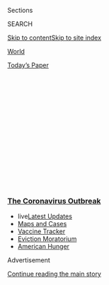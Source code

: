 <div id="app">

<div>

<div>

<div>

<div class="NYTAppHideMasthead css-1q2w90k e1suatyy0">

<div class="section css-ui9rw0 e1suatyy2">

<div class="css-eph4ug er09x8g0">

<div class="css-6n7j50">

</div>

<span class="css-1dv1kvn">Sections</span>

<div class="css-10488qs">

<span class="css-1dv1kvn">SEARCH</span>

</div>

[Skip to content](#site-content)[Skip to site
index](#site-index)

</div>

<div id="masthead-section-label" class="css-1wr3we4 eaxe0e00">

[World](https://www.nytimes3xbfgragh.onion/section/world)

</div>

<div class="css-10698na e1huz5gh0">

</div>

</div>

<div id="masthead-bar-one" class="section hasLinks css-15hmgas e1csuq9d3">

<div class="css-uqyvli e1csuq9d0">

</div>

<div class="css-1uqjmks e1csuq9d1">

</div>

<div class="css-9e9ivx">

[](https://myaccount.nytimes3xbfgragh.onion/auth/login?response_type=cookie&client_id=vi)

</div>

<div class="css-1bvtpon e1csuq9d2">

[Today’s
Paper](https://www.nytimes3xbfgragh.onion/section/todayspaper)

</div>

</div>

</div>

</div>

<div data-aria-hidden="false">

<div id="site-content" data-role="main">

<div>

<div class="css-1aor85t" style="opacity:0.000000001;z-index:-1;visibility:hidden">

<div class="css-1hqnpie">

<div class="css-epjblv">

<span class="css-17xtcya">[World](/section/world)</span><span class="css-x15j1o">|</span><span class="css-fwqvlz">Parties
and Covid-19 Outbreaks Threaten University Reopenings in the
U.S.</span>

</div>

<div class="css-k008qs">

<div class="css-1iwv8en">

<span class="css-18z7m18"></span>

<div>

</div>

</div>

<span class="css-1n6z4y">https://nyti.ms/35et1B9</span>

<div class="css-1705lsu">

<div class="css-4xjgmj">

<div class="css-4skfbu" data-role="toolbar" data-aria-label="Social Media Share buttons, Save button, and Comments Panel with current comment count" data-testid="share-tools">

  - 
  - 
  - 
  - 
    
    <div class="css-6n7j50">
    
    </div>

  - 
  - 

</div>

</div>

</div>

</div>

</div>

</div>

<div class="css-13pd83m">

<div class="css-l9svim">

### [<span class="css-pa1jbp"><span class="css-1rxm0ex">The Coronavirus</span><span class="css-1rxm0ex"> Outbreak</span></span>](https://www.nytimes3xbfgragh.onion/news-event/coronavirus?name=styln-coronavirus-national&region=TOP_BANNER&block=storyline_menu_recirc&action=click&pgtype=Article&impression_id=b3060d60-f1be-11ea-80a4-6f259d33a91b&variant=undefined)

  - <span class="css-ousu42"><span class="css-12clwdu">live</span>[Latest
    Updates](https://www.nytimes3xbfgragh.onion/2020/09/08/world/covid-19-coronavirus.html?name=styln-coronavirus-national&region=TOP_BANNER&block=storyline_menu_recirc&action=click&pgtype=Article&impression_id=b3060d61-f1be-11ea-80a4-6f259d33a91b&variant=undefined)</span>
  - <span class="css-ousu42">[Maps and
    Cases](https://www.nytimes3xbfgragh.onion/interactive/2020/us/coronavirus-us-cases.html?name=styln-coronavirus-national&region=TOP_BANNER&block=storyline_menu_recirc&action=click&pgtype=Article&impression_id=b3060d62-f1be-11ea-80a4-6f259d33a91b&variant=undefined)</span>
  - <span class="css-ousu42">[Vaccine
    Tracker](https://www.nytimes3xbfgragh.onion/interactive/2020/science/coronavirus-vaccine-tracker.html?name=styln-coronavirus-national&region=TOP_BANNER&block=storyline_menu_recirc&action=click&pgtype=Article&impression_id=b3060d63-f1be-11ea-80a4-6f259d33a91b&variant=undefined)</span>
  - <span class="css-ousu42">[Eviction
    Moratorium](https://www.nytimes3xbfgragh.onion/2020/09/02/your-money/eviction-moratorium-covid.html?name=styln-coronavirus-national&region=TOP_BANNER&block=storyline_menu_recirc&action=click&pgtype=Article&impression_id=b3060d64-f1be-11ea-80a4-6f259d33a91b&variant=undefined)</span>
  - <span class="css-ousu42">[American
    Hunger](https://www.nytimes3xbfgragh.onion/interactive/2020/09/02/magazine/food-insecurity-hunger-us.html?name=styln-coronavirus-national&region=TOP_BANNER&block=storyline_menu_recirc&action=click&pgtype=Article&impression_id=b3060d65-f1be-11ea-80a4-6f259d33a91b&variant=undefined)</span>

</div>

</div>

<div id="top-wrapper" class="css-1sy8kpn">

<div id="top-slug" class="css-l9onyx">

Advertisement

</div>

[Continue reading the main
story](#after-top)

<div class="ad top-wrapper" style="text-align:center;height:100%;display:block;min-height:250px">

<div id="top" class="place-ad" data-position="top" data-size-key="top">

</div>

</div>

<div id="after-top">

</div>

</div>

<div>

<div id="sponsor-wrapper" class="css-1hyfx7x">

<div id="sponsor-slug" class="css-19vbshk">

Supported by

</div>

[Continue reading the main
story](#after-sponsor)

<div id="sponsor" class="ad sponsor-wrapper" style="text-align:center;height:100%;display:block">

</div>

<div id="after-sponsor">

</div>

</div>

<div class="css-186x18t">

</div>

<div class="css-1vkm6nb ehdk2mb0">

# Parties and Covid-19 Outbreaks Threaten University Reopenings in the U.S.

</div>

Xi Jinping declared success in suppressing China’s outbreak. South
Korea’s young doctors returned to work after a strike. States and
cities in the U.S. are planning fiscal maneuvers in case Congress can’t
agree on a fiscal relief package.

<div class="css-18e8msd">

<div class="css-vp77d3 epjyd6m0">

<div class="css-1baulvz">

</div>

</div>

  - 
    
    <div class="css-ld3wwf e16638kd2">
    
    Published Sept. 7, 2020Updated Sept. 8, 2020,
    <span class="css-epvm6">5:42 a.m.
    ET</span>
    
    </div>

  - 
    
    <div class="css-4xjgmj">
    
    <div class="css-pvvomx" data-role="toolbar" data-aria-label="Social Media Share buttons, Save button, and Comments Panel with current comment count" data-testid="share-tools">
    
      - 
      - 
      - 
      - 
        
        <div class="css-6n7j50">
        
        </div>
    
      - 
      - 
    
    </div>
    
    </div>

</div>

</div>

<div class="section meteredContent css-1r7ky0e" name="articleBody" itemprop="articleBody">

<div class="css-1fanzo5 StoryBodyCompanionColumn">

<div class="css-53u6y8">

This briefing has ended. Read live coronavirus updates
[here](https://www.nytimes3xbfgragh.onion/2020/09/08/world/covid-19-coronavirus.html).

</div>

</div>

<div class="css-19qgada">

### Here’s what you need to know:

  - [For reopened U.S. universities, parties and pushback are upending
    plans.](#link-71fba04f)
  - [China’s leader declares success in suppressing the country’s
    outbreak.](#link-adc17f7)
  - [On a holiday weekend in the U.S., the virus continues its grinding
    hold on Americans’ lives.](#link-47c32b10)
  - [South Korea’s young doctors return to work after striking during an
    outbreak.](#link-1b6abf8f)
  - [With no federal relief in sight, cities and states in the U.S. are
    enacting major budget cuts.](#link-2448efdc)
  - [As it battles a second wave, Spain reports more than half a million
    cases.](#link-f62aa98)
  - [Looking to buy a used car? So is everyone else.](#link-5d176734)

</div>

<div class="css-79elbk" data-testid="photoviewer-wrapper">

<div class="css-z3e15g" data-testid="photoviewer-wrapper-hidden">

</div>

<div class="css-1a48zt4 ehw59r15" data-testid="photoviewer-children">

![<span class="css-16f3y1r e13ogyst0" data-aria-hidden="true">An empty
Covid-19 testing site next to W.V.U.’s Coliseum in July. The university
said it was moving all undergraduate courses online through Sept. 25
following reports of parties held over the Labor Day
weekend.</span><span class="css-cnj6d5 e1z0qqy90" itemprop="copyrightHolder"><span class="css-1ly73wi e1tej78p0">Credit...</span><span>Kristian
Thacker for The New York
Times</span></span>](https://static01.graylady3jvrrxbe.onion/images/2020/09/07/us/07virus-briefing-education/07virus-briefing-education-articleLarge.jpg?quality=75&auto=webp&disable=upscale)

</div>

</div>

<div class="css-1fanzo5 StoryBodyCompanionColumn">

<div class="css-53u6y8">

## For reopened U.S. universities, parties and pushback are upending plans.

As more U.S. universities and colleges try to reopen with in-person
instruction,
[outbreaks](https://www.nytimes3xbfgragh.onion/2020/09/06/us/colleges-coronavirus-students.html),
student parties and pushback from instructors and students are
threatening their plans.

More than 51,000 cases have been reported at more than 1,000 campuses.
Some students have faced serious consequences for breaking the rules.
Northeastern University in Massachusetts dismissed 11 students last week
for violating safety precautions. New York University, Ohio State,
Purdue and West Virginia University have all suspended students over
violations of rules intended to curb the virus’s spread on campus.

</div>

</div>

<div class="css-1fanzo5 StoryBodyCompanionColumn">

<div class="css-53u6y8">

On Monday, W.V.U. said that it was moving all undergraduate courses
online through Sept. 25 at its Morgantown campus, following reports of
parties held over the Labor Day weekend that surfaced on social media.

Coronavirus testing at the university has found [a growing number of
cases](https://www.wvu.edu/return-to-campus/daily-test-results/morgantown#daily-campus-testing),
including 112 new positive results between Aug. 30 and Sept. 3. Against
that backdrop, the reports of parties prompted officials to take action.
In a statement, the school’s dean of students, Corey Farris, [asked
students who traveled home for the
weekend](https://wvutoday.wvu.edu/stories/2020/09/07/wvu-moves-undergraduate-classes-online-through-sept-25-on-morgantown-campus-reduces-in-person-activities)
to stay there and not return to campus yet.

Two of the parties that raised concern were held Friday and Saturday
nights by the school’s Theta Chi fraternity chapter, in apparent
violation of orders from the university that members living in the
fraternity house isolate or quarantine themselves after one member
tested positive. The university announced on Saturday that 29 members of
the fraternity [had been issued immediate interim
suspensions](https://wvutoday.wvu.edu/stories/2020/09/06/wvu-suspends-29-students-for-covid-19-related-violations-additional-sanctions-pending).

Another Theta Chi chapter, at the University of New Hampshire, was
placed under interim suspension over the weekend after 11 coronavirus
cases were linked to an Aug. 29 party attended by more than 100 people,
according to a [letter from the university’s president, James
Dean](https://www.unh.edu/president/president-dean-condemns-covid-cluster-theta-chi-fraternity),
who called the party “reprehensible.”

At the University of Michigan, a labor union representing
graduate-student instructors and assistants said it would go on strike
Tuesday over virus safety and other concerns.

</div>

</div>

<div class="css-1fanzo5 StoryBodyCompanionColumn">

<div class="css-53u6y8">

The union, GEO, submitted a letter signed by 1,800 people to university
administrators calling for a “safe and just pandemic response for all,”
including the right to work remotely. The letter also demands that the
university sever its ties with the Ann Arbor Police Department and ICE,
arguing that the university’s decision “to expand the policing of our
community in a perverse effort to enforce social distancing” would be
harmful to mental health on campus.

Rick Fitzgerald, the university’s assistant vice president for public
affairs, said that most of the union’s demands were “not appropriate”
now, and that a strike would violate state law as well as the union
contract. The university intended to hold classes in any event, he said.

A student group at the University of Kansas, where there are nearly 500
cases, is planning a “strike” to push the university to move to remote
learning, [The Kansas City Star
reported](https://www.kansascity.com/news/coronavirus/article245534890.html);
this follows a similar “sickout” last week at the University of
Iowa.

## China’s leader declares success in suppressing the country’s outbreak.

</div>

</div>

<div class="css-79elbk" data-testid="photoviewer-wrapper">

<div class="css-z3e15g" data-testid="photoviewer-wrapper-hidden">

</div>

<div class="css-1a48zt4 ehw59r15" data-testid="photoviewer-children">

<div class="css-1xdhyk6 erfvjey0">

<span class="css-1ly73wi e1tej78p0">Image</span>

<div class="css-zjzyr8">

<div data-testid="lazyimage-container" style="height:257.77777777777777px">

</div>

</div>

</div>

<span class="css-16f3y1r e13ogyst0" data-aria-hidden="true">President Xi
Jinping of China delivers a speech about the coronavirus at Beijing’s
Great Hall of the People on
Tuesday.</span><span class="css-cnj6d5 e1z0qqy90" itemprop="copyrightHolder"><span class="css-1ly73wi e1tej78p0">Credit...</span><span>Wu
Hong/EPA, via Shutterstock</span></span>

</div>

</div>

<div class="css-1fanzo5 StoryBodyCompanionColumn">

<div class="css-53u6y8">

China’s top leader, Xi Jinping, declared on Tuesday that the country’s
success in suppressing its coronavirus outbreak was a vindication of
Communist Party rule.

Mr. Xi spoke during a televised ceremony to honor doctors, nurses, local
officials and others who party officials said had made an outstanding
contribution in fighting the virus, which first spread in central China
late last year. He said that the crisis had ignited a patriotic surge
that bolstered the party.

“The great strategic outcomes achieved in the struggle against the new
coronavirus have fully demonstrated the clear superiority of Communist
Party leadership and our socialist system,” Mr. Xi said, addressing rows
of award recipients in the Great Hall of the People in Beijing.

</div>

</div>

<div class="css-1fanzo5 StoryBodyCompanionColumn">

<div class="css-53u6y8">

Mr. Xi’s triumphant account would probably have drawn much wider
skepticism in China earlier this year, when many people were angered by
officials who understated the spread of infections in Wuhan, where the
epidemic took off. But the public mood shifted as China emerged from the
crisis far more smoothly than the United States and other advanced
economies did.

Near the start of Tuesday’s meeting, the thousands in the hall observed
a minute or so of silence to mourn the thousands who died in China from
the virus, including many medical workers. But online, Chinese people
lamented the lack of mention of [Li
Wenliang](https://www.nytimes3xbfgragh.onion/2020/02/07/world/asia/Li-Wenliang-china-coronavirus.html),
the Wuhan doctor who was chastised by the police for alerting his
colleagues to the then little-understood virus, and [later died from
Covid-19](https://www.nytimes3xbfgragh.onion/2020/02/06/world/asia/chinese-doctor-Li-Wenliang-coronavirus.html).

“Dr. Li, I thought your name should have been at the award day
ceremony,” said one of many similar comments on Dr. Li’s page on Sina
Weibo, a popular Chinese social media service.

Now China is trying to [turn attention to economic
recovery](https://www.nytimes3xbfgragh.onion/2020/09/07/business/china-xi-economy.html),
and the government has chosen an unusual set of volunteers to test a
coronavirus vaccine: its trade negotiators, who are more likely than
most Chinese to interact with potentially infected foreigners.

Chen Deming, a former commerce minister who is still active on trade
issues, was maskless when he took the podium at an economic policy
conference on Tuesday morning in Beijing. He drew laughter and applause
when he began by saying, “The host doesn’t have to wear a mask because
I’ve already had the Phase 3 trial vaccine shot.”

Mr. Chen, a Communist Party elder statesman who turns 71 this year,
added that he had developed antibodies to protect against the
coronavirus.

In a short interview after his speech, Mr. Chen said that he had
received the Sinopharm vaccine, one of several now in Phase 3 trials in
China. A third of the Commerce Ministry’s staff has joined him in
applying for the trial and receiving the vaccine, he added.

</div>

</div>

<div class="css-1fanzo5 StoryBodyCompanionColumn">

<div class="css-53u6y8">

China’s vaccine makers have been turning to Chinese citizens who travel
overseas, and to countries such as Brazil and Indonesia, in their search
for people with whom to test whether their products work.

“For those people who have a high overseas or travel exposure, they have
a high priority to receive the vaccine,” said Wang Huiyao, the president
of the Center for China and Globalization, an influential Beijing
research group that organized the conference at which Mr. Chen
spoke.

</div>

</div>

<div>

</div>

<div class="css-1fanzo5 StoryBodyCompanionColumn">

<div class="css-53u6y8">

## On a holiday weekend in the U.S., the virus continues its grinding hold on Americans’ lives.

</div>

</div>

<div class="css-79elbk" data-testid="photoviewer-wrapper">

<div class="css-z3e15g" data-testid="photoviewer-wrapper-hidden">

</div>

<div class="css-1a48zt4 ehw59r15" data-testid="photoviewer-children">

<div class="css-1xdhyk6 erfvjey0">

<span class="css-1ly73wi e1tej78p0">Image</span>

<div class="css-zjzyr8">

<div data-testid="lazyimage-container" style="height:257.77777777777777px">

</div>

</div>

</div>

<span class="css-16f3y1r e13ogyst0" data-aria-hidden="true">The Crown
Heights neighborhood in Brooklyn on Monday. At the beginning of Labor
Day weekend on Friday, the seven-day average number of new cases was
41,233, and the average number of new deaths reported was
851.</span><span class="css-cnj6d5 e1z0qqy90" itemprop="copyrightHolder"><span class="css-1ly73wi e1tej78p0">Credit...</span><span>Laylah
Amatullah Barrayn for The New York Times</span></span>

</div>

</div>

<div class="css-1fanzo5 StoryBodyCompanionColumn">

<div class="css-53u6y8">

Before Memorial Day weekend in May, the United States recorded a
seven-day average number of new cases of 22,580, [according to a New
York Times
database](https://www.nytimes3xbfgragh.onion/interactive/2020/us/coronavirus-us-cases.html),
and the average for new deaths announced was 1,216.

At the beginning of Labor Day weekend on Friday, the seven-day average
number of new cases was 41,233, and the average number of new deaths
reported was
851.

<div id="NYT_MAIN_CONTENT_1_REGION" class="css-9tf9ac">

<div>

<div id="styln-covid-updates-world" class="section interactive-content interactive-size-medium css-1ftcdic">

<div class="css-17ih8de interactive-body">

<div id="styln-briefing-block" data-asset-id="QXJ0aWNsZTpueXQ6Ly9hcnRpY2xlLzczNDIwODc0LTQ1NGYtNTQ4Ny1hYzExLTM0Mzg2ODUxZDI3ZA==">

<div class="briefing-block-header-section">

# [Latest Updates: The Coronavirus Outbreak](https://www.nytimes3xbfgragh.onion/2020/09/08/world/covid-19-coronavirus.html?action=click&pgtype=Article&state=default&region=MAIN_CONTENT_1&context=storylines_live_updates)

<div class="briefing-block-ts">

Updated 2020-09-08T10:06:50.372Z

</div>

</div>

  - [As senators return to Washington, an impasse over a virus relief
    package
    looms.](https://www.nytimes3xbfgragh.onion/2020/09/08/world/covid-19-coronavirus.html?action=click&pgtype=Article&state=default&region=MAIN_CONTENT_1&context=storylines_live_updates#link-4a77847f)
  - [‘The lockdown killed my father’: Farmer suicides add to India’s
    virus
    misery.](https://www.nytimes3xbfgragh.onion/2020/09/08/world/covid-19-coronavirus.html?action=click&pgtype=Article&state=default&region=MAIN_CONTENT_1&context=storylines_live_updates#link-1c973131)
  - [China’s leader declares success in suppressing the country’s
    outbreak.](https://www.nytimes3xbfgragh.onion/2020/09/08/world/covid-19-coronavirus.html?action=click&pgtype=Article&state=default&region=MAIN_CONTENT_1&context=storylines_live_updates#link-adc17f7)

<div class="briefing-block-footer">

<div class="briefing-block-footer-meta">

[See more
updates](https://www.nytimes3xbfgragh.onion/2020/09/08/world/covid-19-coronavirus.html?action=click&pgtype=Article&state=default&region=MAIN_CONTENT_1&context=storylines_live_updates)

</div>

<div class="briefing-block-briefinglinks">

<span>More live coverage:</span>

</div>

</div>

</div>

</div>

</div>

</div>

</div>

Within those numbers are more complicated stories:

In May, the country was beginning to emerge from lockdown. The number of
overall deaths in the U.S. [was
nearing 100,000](https://www.nytimes3xbfgragh.onion/interactive/2020/05/24/us/us-coronavirus-deaths-100000.html).
And doctors were trying to find answers to a mysterious virus-related
ailment affecting children. The death toll in New York, once the center
of the virus outbreak, had dropped below 100 for the first time since
March.

</div>

</div>

<div class="css-1fanzo5 StoryBodyCompanionColumn">

<div class="css-53u6y8">

Renu Kuinkel, 32, of Queens, said she and her husband tested positive in
the spring and have been largely staying home ever since. “It’s been
really bad,” she said.

This weekend, though, they [took a road
trip](https://www.nytimes3xbfgragh.onion/2020/09/07/us/virus-laborday-travel-reststop-newjersey.html)
to Maryland. “Now we are feeling fine with the kids,” Ms. Kuinkel said.
“It’s been hard, but a little bit fun, too.”

Most parents and children are now in the early stages of another round
of online learning. Many colleges and universities have welcomed
students back. The country is mostly open. And New York, once the
hottest of hot spots, announced that the positivity rate for the state
had remained under 1 percent for the past month.

Still, cases are rising in the Midwest and the western New York state
region. A big [school district outside
Buffalo](https://cms5.revize.com/revize/williamsvilleschools/Departments/Communications/2020-2021/SGM%20Letters/9-4-20%20Update%20to%20Families%20Delayed%20Reopening.pdf?fbclid=IwAR3IZDGyUkVTOELjggj2i-yP4pCEE4DtuDoKYBZ_yF36cdVzLkshIOnUpYY),
Williamsville, announced a delay for the start of online-only
instruction for students in grades 5-12 after higher than expected
demand, while nearly 100 staff members took a leave of absence and more
than 100 resigned. On Monday, the [school board
voted](https://www.wivb.com/news/top-stories/williamsville-places-superintendent-on-administrative-leave/)
to place the superintendent on administrative leave.

Dr. Scott Gottlieb, the former commissioner of the Food and Drug
Administration, said on Sunday that exhaustion with social distancing
and other measures meant to slow the spread of the pandemic is a
potentially serious problem as the seasons change.

“In the wintertime, you see respiratory pathogens spread more
aggressively, in part because people are indoors more,” he
[added](https://www.cbsnews.com/news/transcript-scott-gottlieb-discusses-coronavirus-on-face-the-nation-september-6-2020/)
in an appearance on “Face the Nation” on CBS. “They’re in congregate
settings where respiratory pathogens can spread more efficiently.”

</div>

</div>

<div class="css-1fanzo5 StoryBodyCompanionColumn">

<div class="css-53u6y8">

More than 260 deaths and at least 25,160 new cases were reported across
the United States on Monday. But because of the Labor Day holiday, some
states and counties did not report
data.

</div>

</div>

<div>

</div>

<div class="css-1fanzo5 StoryBodyCompanionColumn">

<div class="css-53u6y8">

## South Korea’s young doctors return to work after striking during an outbreak.

</div>

</div>

<div class="css-79elbk" data-testid="photoviewer-wrapper">

<div class="css-z3e15g" data-testid="photoviewer-wrapper-hidden">

</div>

<div class="css-1a48zt4 ehw59r15" data-testid="photoviewer-children">

<div class="css-1xdhyk6 erfvjey0">

<span class="css-1ly73wi e1tej78p0">Image</span>

<div class="css-zjzyr8">

<div data-testid="lazyimage-container" style="height:257.77777777777777px">

</div>

</div>

</div>

<span class="css-16f3y1r e13ogyst0" data-aria-hidden="true">A member of
the Korean Intern and Resident Association strikes at Gwanghwamun Square
in Seoul last
month.</span><span class="css-cnj6d5 e1z0qqy90" itemprop="copyrightHolder"><span class="css-1ly73wi e1tej78p0">Credit...</span><span>Yonhap/EPA,
via Shutterstock</span></span>

</div>

</div>

<div class="css-1fanzo5 StoryBodyCompanionColumn">

<div class="css-53u6y8">

Thousands of trainee doctors in South Korea returned to work on Tuesday,
ending a two-and-a-half-week strike that had complicated efforts to
battle the coronavirus at a critical point in the outbreak.

Intern and resident doctors went on strike on Aug. 21 to protest the
government’s medical reform program, which included plans to increase
the number of medical school students and open public medical schools.
The walkout caused delays ​at major hospitals — where nurses, intern and
resident doctors form the backbone of emergency rooms and intensive care
units​ — even as the government [battled a second wave of
infections](https://www.nytimes3xbfgragh.onion/2020/08/20/world/asia/coronavirus-south-korea-church-sarang-jeil.html).

The government wants to increase the number of doctors to better handle
emergencies, including Covid-19, and to provide greater medical access
in rural areas. But young doctors said the country already had enough
physicians and that the proposed reforms would result in more doctors in
big cities like Seoul, where many of them specialize in popular and
lucrative specialties like plastic surgery, dermatology and dentistry.

The Korea Medical Association, a lobby for doctors, reached a deal last
Friday to end the strike after the government agreed to shelve its
reform programs and review them from scratch after the pandemic ends.
But the young doctors stayed on strike for a few more days, saying they
had not been consulted.

They returned to work on Tuesday, but many medical students are still
refusing to take final licensing exams​ scheduled for this week,​
​demanding a firmer commitment from the government not to push its
reform program.

</div>

</div>

<div class="css-1fanzo5 StoryBodyCompanionColumn">

<div class="css-53u6y8">

South Korea’s second wave has been linked to churches and a large
antigovernment protest in the capital, Seoul, last month. The daily
number of new cases in the country, which was below 100 for months, has
soared to three-digit spikes​ per day since mid August. The government
reported 136 new cases​ on
Tuesday.

</div>

</div>

<div>

</div>

<div class="css-1fanzo5 StoryBodyCompanionColumn">

<div class="css-53u6y8">

## With no federal relief in sight, cities and states in the U.S. are enacting major budget cuts.

</div>

</div>

<div class="css-79elbk" data-testid="photoviewer-wrapper">

<div class="css-z3e15g" data-testid="photoviewer-wrapper-hidden">

</div>

<div class="css-1a48zt4 ehw59r15" data-testid="photoviewer-children">

<div class="css-1xdhyk6 erfvjey0">

<span class="css-1ly73wi e1tej78p0">Image</span>

<div class="css-zjzyr8">

<div data-testid="lazyimage-container" style="height:257.77777777777777px">

</div>

</div>

</div>

<span class="css-16f3y1r e13ogyst0" data-aria-hidden="true">New York
City gutted a nascent composting program that could have kept tons of
food waste out of
landfills.</span><span class="css-cnj6d5 e1z0qqy90" itemprop="copyrightHolder"><span class="css-1ly73wi e1tej78p0">Credit...</span><span>Christopher
Lee for The New York Times</span></span>

</div>

</div>

<div class="css-1fanzo5 StoryBodyCompanionColumn">

<div class="css-53u6y8">

Alaska chopped resources for public broadcasting. [New York
City](https://www1.nyc.gov/assets/dsny/site/services/food-scraps-and-yard-waste-page/overview-residents-organics)
gutted a nascent [composting
program](https://www1.nyc.gov/assets/dsny/site/services/food-scraps-and-yard-waste-page/overview-residents-organics)
that could have kept tons of food waste out of landfills. New Jersey
postponed property-tax relief payments.

Prisoners in
[Florida](https://www.tampabay.com/news/health/2020/07/02/desantis-cuts-money-for-prison-updates-hepatitis-c-treatment/)
will continue to swelter in their cells, because plans to air-condition
its prisons are on hold. Many states have already cut planned raises for
teachers.

And that’s just the start.

Across the United States, states and cities have made an [array of
fiscal
maneuvers](https://www.nytimes3xbfgragh.onion/2020/05/14/business/virus-state-budgets.html)
to stay solvent and are planning more in case Congress can’t agree on a
fiscal relief package after the August recess.

<div id="NYT_MAIN_CONTENT_2_REGION" class="css-9tf9ac">

<div>

</div>

</div>

House Democrats included nearly $1 billion in state and local aid in the
[relief
bill](https://www.congress.gov/116/bills/hr6800/BILLS-116hr6800ih.pdf)
they passed in May, but the Senate majority leader, Mitch McConnell of
Kentucky, has said he doesn’t want to hand out a “blank check” to pay
for what he considers fiscal mismanagement, including the enormous
public-pension obligations some states have accrued. There has been
little movement in that stalemate lately.

</div>

</div>

<div class="css-1fanzo5 StoryBodyCompanionColumn">

<div class="css-53u6y8">

Economists warn that further state spending reductions could prolong the
downturn by shaking the confidence of residents, whose day-to-day lives
depend heavily on state and local services like education, public
safety, health care and unemployment insurance.

“People look to government as their backstop when things are completely
falling apart,” said Mark Zandi, chief economist at Moody’s Analytics.
“If they feel like there’s no support there, they lose faith and they
run for the bunker and pull back on everything.”

State officials say they have little choice but to keep cutting if more
aid doesn’t arrive.

Gov. Andrew M. Cuomo has warned that without further relief New York
will cut $8.2 billion in grants to local governments, a blow he said had
“no precedent in modern times.” The cuts would hit “nearly every
activity funded by state government,” including special education,
pediatric health care, substance abuse programs, property-tax relief and
mass transit, he said.

The state faces a $14.5 billion budget gap this fiscal year, according
to budget officials. As an alternative to more cuts, [progressive
Democrats have proposed taxing the
rich](https://www.nytimes3xbfgragh.onion/2020/09/07/nyregion/wealth-tax-budget-billionaires.html).

Mr. Cuomo, however, says the potential benefit of new revenue from doing
so would be far outstripped by the negative impact on the state’s
highest earners, who already shoulder the bulk of the state’s taxes.

“I don’t care what you increase taxes to, you couldn’t make up that
deficit,” Mr. Cuomo said last week upon releasing a letter asking
congressional leaders for a whopping $59 billion to cover two years of
projected state deficits and more.

</div>

</div>

<div>

</div>

<div class="css-1fanzo5 StoryBodyCompanionColumn">

<div class="css-53u6y8">

global
roundup

## As it battles a second wave, Spain reports more than half a million cases.

</div>

</div>

<div class="css-79elbk" data-testid="photoviewer-wrapper">

<div class="css-z3e15g" data-testid="photoviewer-wrapper-hidden">

</div>

<div class="css-1a48zt4 ehw59r15" data-testid="photoviewer-children">

<div class="css-1xdhyk6 erfvjey0">

<span class="css-1ly73wi e1tej78p0">Image</span>

<div class="css-zjzyr8">

<div data-testid="lazyimage-container" style="height:255.84444444444446px">

</div>

</div>

</div>

<span class="css-16f3y1r e13ogyst0" data-aria-hidden="true">A patient
who spent 55 days in intensive care is moved by medical staff to a
regular room in Barcelona on
Monday.</span><span class="css-cnj6d5 e1z0qqy90" itemprop="copyrightHolder"><span class="css-1ly73wi e1tej78p0">Credit...</span><span>Emilio
Morenatti/Associated Press</span></span>

</div>

</div>

<div class="css-1fanzo5 StoryBodyCompanionColumn">

<div class="css-53u6y8">

Spain surpassed more than 525,000 total cases on Monday, according to a
[New York Times
database](https://www.nytimes3xbfgragh.onion/interactive/2020/world/europe/spain-coronavirus-cases.html),
making it the only country in western Europe to exceed the half-million
mark.

The country is experiencing [a second wave of
cases](https://www.nytimes3xbfgragh.onion/2020/08/31/world/europe/coronavirus-covid-spain-second-wave.html)
after a relative lull during the summer, and the virus is spreading much
faster there than anywhere else on the continent.

Spain was already [one of the hardest-hit countries in
Europe](https://www.nytimes3xbfgragh.onion/2020/04/07/world/europe/spain-coronavirus.html).
But after one of the world’s most stringent lockdowns, which checked the
virus’s spread, the country enjoyed one of the most rapid reopenings.

The return of nightlife and group activities — which came far faster
than for most of its European neighbors — has contributed to the
epidemic’s resurgence in Spain. Government officials have announced that
schools will reopen this month, with masks obligatory for students 6 and
older.

Many doctors and politicians are not as terrified by Spain’s second wave
as they were by its first. The mortality rate is roughly half of what it
was at the height of its crisis — falling to 6.6 percent from the 12
percent peak in May — and the median age of people who tested positive
has dropped to around 37 from 60.

Still, experts fear that the growing number of cases could signal a new
surge across the continent.

In other developments around the world:

  - **Japan** on Tuesday approved a plan to spend more than $6 billion
    from its emergency budget reserves on coronavirus vaccines. The
    chief cabinet secretary, Yoshihide Suga, [told
    reporters](http://www.kantei.go.jp/jp/tyoukanpress/202009/8_a.html)
    that AstraZeneca had agreed to supply 120 million doses starting
    from early 2021, and that Pfizer would supply 120 million doses by
    the end of June. Mr. Suga said the government was also negotiating
    with Moderna for more than 40 million additional doses.

  - **Hong Kong** will expand the size of legal public gatherings to
    four from two on Friday, as the Chinese territory loosens
    restrictions that it imposed this summer to fight a third wave of
    infections. More sports and entertainment venues will also be
    allowed to reopen.

  - **Denmark** announced on Monday that the limit on the size of public
    gatherings would be lowered from 100 to 50 in Copenhagen and other
    cities in response to a rise in cases. The measures were announced
    by the country’s health minister and will be implemented on Sept. 9
    for 17 municipalities, including Odense, Denmark’s third largest
    city. In addition to the new limits on the size of assemblies, bars
    and restaurants will have to close by midnight, Magnus Heunicke, the
    minister of health and elderly affairs, said during a news
    conference.

</div>

</div>

<div>

</div>

<div class="css-1fanzo5 StoryBodyCompanionColumn">

<div class="css-53u6y8">

## Looking to buy a used car? So is everyone else.

</div>

</div>

<div class="css-79elbk" data-testid="photoviewer-wrapper">

<div class="css-z3e15g" data-testid="photoviewer-wrapper-hidden">

</div>

<div class="css-1a48zt4 ehw59r15" data-testid="photoviewer-children">

<div class="css-1xdhyk6 erfvjey0">

<span class="css-1ly73wi e1tej78p0">Image</span>

<div class="css-zjzyr8">

<div data-testid="lazyimage-container" style="height:257.77777777777777px">

</div>

</div>

</div>

<span class="css-16f3y1r e13ogyst0" data-aria-hidden="true">The demand
for used cars could remain brisk if the pandemic worsens in the fall and
the economy weakens further, even if the supply of new cars
improves.</span><span class="css-cnj6d5 e1z0qqy90" itemprop="copyrightHolder"><span class="css-1ly73wi e1tej78p0">Credit...</span><span>David
Degner for The New York Times</span></span>

</div>

</div>

<div class="css-1fanzo5 StoryBodyCompanionColumn">

<div class="css-53u6y8">

Used cars are usually overlooked in the fanfare accorded to
[cutting-edge electric
cars](https://www.nytimes3xbfgragh.onion/2020/07/22/business/tesla-electric-car-audi-polestar.html)
and [gussied-up pickup
trucks](https://www.nytimes3xbfgragh.onion/2018/02/15/automobiles/wheels/luxury-trucks-suv.html).
Now they are suddenly [the industry’s hottest
commodity](https://www.nytimes3xbfgragh.onion/2020/09/07/business/used-cars-pandemic.html).

Consumers are snapping up used vehicles as second or third cars so they
can [avoid trains,
buses](https://www.nytimes3xbfgragh.onion/2020/07/19/us/coronavirus-public-transit.html)
or Ubers during the coronavirus pandemic. Others are buying used rather
than new to save money in an uncertain economy, not knowing when they or
their spouse might lose a job. Demand for older cars has also been fed
by a roughly two-month [halt in production of new
cars](https://www.nytimes3xbfgragh.onion/2020/03/18/business/economy/gm-ford-fiatchrysler-factories-virus.html)
this spring.

Across the United States, the prices of used cars have shot up. The
increase defies the conventional wisdom that cars are depreciating
assets that lose a big chunk of their value the moment they leave the
dealership. In July alone, the average value of used cars jumped more
than 16 percent, according to Edmunds.com.

In June, the most recent month for which data is available, franchised
car dealers sold 1.2 million used cars and trucks, according to Edmunds,
up 22 percent from a year earlier. It was the highest monthly total
since at least 2007.

The boom has turned the business of selling cars upside down. Because
used cars don’t come from factories in Detroit, dealers are having to
work as hard to buy cars as they typically do to sell them, they say,
including running ads and cold calling people to ask if they would be
interested in selling their old car. That’s how strong demand for used
cars has become in the pandemic.

“Used cars are supposed to depreciate, but I’d look up the book value of
a car on the lot and see it was higher than at the beginning of the
month,” said Adam Silverleib, president of Silko Honda in Raynham, Mass.
“I’ve never seen that before.”

</div>

</div>

<div class="css-1fanzo5 StoryBodyCompanionColumn">

<div class="css-53u6y8">

Mr. Silverleib recently sold a 2017 Honda Pilot with 22,000 miles to
Suzanne Cray and her husband. The family had gotten by with just one
car. But Ms. Cray, a nurse who works at Tufts Medical Center in Boston,
said the family had decided it needed another to ensure that no one had
to [ride with
Uber](https://www.nytimes3xbfgragh.onion/2020/05/07/technology/the-results-are-in-for-the-sharing-economy-they-are-ugly.html)
or on public transportation.

The boom is of a piece with other unexpected trends in a recession that
has left millions of people unemployed and has devastated airlines,
restaurants, hotels and small businesses. Despite that pain, the
pandemic has been a boon to old standbys of the economy, like [canned
and processed
foods](https://www.nytimes3xbfgragh.onion/2020/04/07/business/coronavirus-processed-foods.html)
and [suburban home
sales](https://www.nytimes3xbfgragh.onion/2020/08/30/nyregion/nyc-suburbs-housing-demand.html),
that had fallen out of favor in recent years.

The growing desire to own a car has caught many people by surprise and
unnerved others who are worried about what it might say about the future
of cities and transportation. Mayor Bill de Blasio, who gets around in
an S.U.V., recently implored New Yorkers, many of whom don’t own
vehicles, not to buy a car, saying they [represent “the
past.”](https://www.nytimes3xbfgragh.onion/2020/08/12/style/car-buying-new-york-coronavirus.html)

</div>

</div>

<div>

</div>

<div id="virus-dashboard-promo-article" class="section interactive-content interactive-size-scoop css-174j8de" data-id="100000007209771">

<div class="css-17ih8de interactive-body" data-sourceid="100000007209771">

<div id="g-2020-03-16-coronavirus-maps-embed" class="g-story g-freebird g-max-limit" data-prd-dropzone-below-masthead="100000006938224" data-preview-slug="2020-03-16-coronavirus-maps">

<div class="g-asset g-svelte g-article-embed-dashboard" style="max-width: 1200px">

<div class="g-svelte" data-component="1">

<div class="dashboard svelte-17aypi2">

## [Tracking the Coronavirus ›](https://www.nytimes3xbfgragh.onion/interactive/2020/us/coronavirus-us-cases.html)

<div class="grid svelte-17aypi2">

<div class="section svelte-17aypi2">

[](https://www.nytimes3xbfgragh.onion/interactive/2020/us/coronavirus-us-cases.html)

<table>
<colgroup>
<col style="width: 25%" />
<col style="width: 25%" />
<col style="width: 25%" />
<col style="width: 25%" />
</colgroup>
<thead>
<tr class="header">
<th><strong>United States ›</strong></th>
<th>On Sept. 7</th>
<th>14-day<br />
change</th>
<th>Trend</th>
</tr>
</thead>
<tbody>
<tr class="odd">
<td>New cases</td>
<td>25,167</td>
<td>-9%</td>
<td><div class="chart-container svelte-wmja0t" style="color: #cc0000">

</div></td>
</tr>
<tr class="even">
<td>New deaths</td>
<td>261</td>
<td>-17%</td>
<td><div class="chart-container svelte-wmja0t" style="color: #333">

</div></td>
</tr>
</tbody>
</table>

</div>

<div class="section charts-wrapper svelte-17aypi2">

<div class="rising">

### Where cases are **highest** per capita

<div class="state-grid svelte-1k2jhqw">

[](https://www.nytimes3xbfgragh.onion/interactive/2020/us/north-dakota-coronavirus-cases.html)

<div class="chart-container svelte-1k2jhqw">

</div>

N.D.
[](https://www.nytimes3xbfgragh.onion/interactive/2020/us/south-dakota-coronavirus-cases.html)

<div class="chart-container svelte-1k2jhqw">

</div>

S.D.
[](https://www.nytimes3xbfgragh.onion/interactive/2020/us/iowa-coronavirus-cases.html)

<div class="chart-container svelte-1k2jhqw">

</div>

Iowa
[](https://www.nytimes3xbfgragh.onion/interactive/2020/us/missouri-coronavirus-cases.html)

<div class="chart-container svelte-1k2jhqw">

</div>

Mo.
[](https://www.nytimes3xbfgragh.onion/interactive/2020/us/tennessee-coronavirus-cases.html)

<div class="chart-container svelte-1k2jhqw">

</div>

Tenn.
[](https://www.nytimes3xbfgragh.onion/interactive/2020/us/arkansas-coronavirus-cases.html)

<div class="chart-container svelte-1k2jhqw">

</div>

Ark.
[](https://www.nytimes3xbfgragh.onion/interactive/2020/us/alabama-coronavirus-cases.html)

<div class="chart-container svelte-1k2jhqw">

</div>

Ala.
[](https://www.nytimes3xbfgragh.onion/interactive/2020/us/mississippi-coronavirus-cases.html)

<div class="chart-container svelte-1k2jhqw">

</div>

Miss.
[](https://www.nytimes3xbfgragh.onion/interactive/2020/us/oklahoma-coronavirus-cases.html)

<div class="chart-container svelte-1k2jhqw">

</div>

Okla.
[](https://www.nytimes3xbfgragh.onion/interactive/2020/us/kansas-coronavirus-cases.html)

<div class="chart-container svelte-1k2jhqw">

</div>

Kan.
[](https://www.nytimes3xbfgragh.onion/interactive/2020/us/south-carolina-coronavirus-cases.html)

<div class="chart-container svelte-1k2jhqw">

</div>

S.C.
[](https://www.nytimes3xbfgragh.onion/interactive/2020/us/kentucky-coronavirus-cases.html)

<div class="chart-container svelte-1k2jhqw">

</div>

Ky.

</div>

</div>

</div>

<div class="section svelte-17aypi2">

<div class="maps svelte-2bdny">

[](https://www.nytimes3xbfgragh.onion/interactive/2020/us/coronavirus-us-cases.html)

### U.S. hot spots ›

![US coronavirus
cases](https://static01.graylady3jvrrxbe.onion/newsgraphics/2020/03/16/coronavirus-maps/012fd8151365199db9276a22f739d169a5957323/images/orphan_usa-threeByTwoSmallAt2X.png)
[](https://www.nytimes3xbfgragh.onion/interactive/2020/world/coronavirus-maps.html)

### Worldwide ›

![Worldwide coronavirus
cases](https://static01.graylady3jvrrxbe.onion/newsgraphics/2020/03/16/coronavirus-maps/012fd8151365199db9276a22f739d169a5957323/images/orphan_world-threeByTwoSmallAt2X.png)

</div>

</div>

</div>

</div>

</div>

</div>

</div>

</div>

</div>

<div class="css-1fanzo5 StoryBodyCompanionColumn">

<div class="css-53u6y8">

## Long-haul patients are facing struggles with their mental health.

</div>

</div>

<div class="css-79elbk" data-testid="photoviewer-wrapper">

<div class="css-z3e15g" data-testid="photoviewer-wrapper-hidden">

</div>

<div class="css-1a48zt4 ehw59r15" data-testid="photoviewer-children">

<div class="css-1xdhyk6 erfvjey0">

<span class="css-1ly73wi e1tej78p0">Image</span>

<div class="css-zjzyr8">

<div data-testid="lazyimage-container" style="height:257.77777777777777px">

</div>

</div>

</div>

<span class="css-16f3y1r e13ogyst0" data-aria-hidden="true">Angela
Aston, a nurse practitioner in San Marcos, Texas, was sick for months
with Covid-19. Her colleagues gradually came to not believe her:
“‘You’re fine,’ they would say, and I would have to tell them,
‘No, I can’t
breathe.’”</span><span class="css-cnj6d5 e1z0qqy90" itemprop="copyrightHolder"><span class="css-1ly73wi e1tej78p0">Credit...</span><span>Sergio
Flores for The New York Times</span></span>

</div>

</div>

<div class="css-1fanzo5 StoryBodyCompanionColumn">

<div class="css-53u6y8">

Early on in the pandemic, a pervasive myth among patients and some
health authorities was the idea that Covid-19 was a short-term illness.
Only fairly recently has more attention been given to Covid-19
“long-haulers,” whose sicknesses have persisted for months.

</div>

</div>

<div class="css-1fanzo5 StoryBodyCompanionColumn">

<div class="css-53u6y8">

In online support groups like [Body
Politic](https://www.wearebodypolitic.com/covid19) and [Survivor
Corps](https://www.facebookcorewwwi.onion/groups/COVID19survivorcorps/?multi_permalinks=786479422100919&notif_id=1598482547497795&notif_t=group_highlights&ref=notif),
long-haulers have produced [informal
surveys](https://patientresearchcovid19.com/) and
[reports](https://docs.google.com/document/d/1KmLkOArlJem-PArnBMbSp-S_E3OozD47UzvRG4qM5Yk/edit)
to study their course of illness, and many have opened up about how
their mental health has suffered because of the disease. Dozens wrote
that their months of illness have contributed to anxiety and depression,
exacerbated by the difficulties of getting access to medical services
and experiencing disruptions to their work, social and exercise
routines.

“I felt this stigma like, ‘I’ve got this thing nobody wants to be
around,’” said Angela Aston, 50, a nurse practitioner who was sick for
weeks. “It makes you depressed, anxious that it’s never going to go
away. People would say to my husband, ‘She’s not better yet?’ They start
to think you’re making it
up.”

<div id="NYT_MAIN_CONTENT_3_REGION" class="css-9tf9ac">

<div>

<div id="styln-prism-freeform-1594220623585" class="section interactive-content interactive-size-medium css-1ftcdic">

<div class="css-17ih8de interactive-body">

<div id="prism-freeform-block-62914" class="css-19mumt8" data-role="complementary" data-storyline="The Coronavirus Outbreak" data-truncated="true" tabindex="0">

<div class="css-a8d9oz">

<div class="css-eb027h">

[](https://www.nytimes3xbfgragh.onion/news-event/coronavirus?action=click&pgtype=Article&state=default&region=MAIN_CONTENT_3&context=storylines_faq)

### The Coronavirus Outbreak ›

#### Frequently Asked Questions

Updated September 4, 2020

  - #### What are the symptoms of coronavirus?
    
      - In the beginning, the coronavirus [seemed like it was primarily
        a respiratory
        illness](https://www.nytimes3xbfgragh.onion/article/coronavirus-facts-history.html?action=click&pgtype=Article&state=default&region=MAIN_CONTENT_3&context=storylines_faq#link-6817bab5) —
        many patients had fever and chills, were weak and tired, and
        coughed a lot, though some people don’t show many symptoms at
        all. Those who seemed sickest had pneumonia or acute respiratory
        distress syndrome and received supplemental oxygen. By now,
        doctors have identified many more symptoms and syndromes. In
        April, [the C.D.C. added to the list of early
        signs](https://www.nytimes3xbfgragh.onion/2020/04/27/health/coronavirus-symptoms-cdc.html?action=click&pgtype=Article&state=default&region=MAIN_CONTENT_3&context=storylines_faq) sore
        throat, fever, chills and muscle aches. Gastrointestinal upset,
        such as diarrhea and nausea, has also been observed. Another
        telltale sign of infection may be a sudden, profound diminution
        of one’s [sense of smell and
        taste.](https://www.nytimes3xbfgragh.onion/2020/03/22/health/coronavirus-symptoms-smell-taste.html?action=click&pgtype=Article&state=default&region=MAIN_CONTENT_3&context=storylines_faq) Teenagers
        and young adults in some cases have developed painful red and
        purple lesions on their fingers and toes — nicknamed “Covid toe”
        — but few other serious symptoms.

  - #### Why is it safer to spend time together outside?
    
      - [Outdoor
        gatherings](https://www.nytimes3xbfgragh.onion/2020/05/15/us/coronavirus-what-to-do-outside.html?action=click&pgtype=Article&state=default&region=MAIN_CONTENT_3&context=storylines_faq) lower
        risk because wind disperses viral droplets, and sunlight can
        kill some of the virus. Open spaces prevent the virus from
        building up in concentrated amounts and being inhaled, which can
        happen when infected people exhale in a confined space for long
        stretches of time, said Dr. Julian W. Tang, a virologist at the
        University of Leicester.

  - #### Why does standing six feet away from others help?
    
      - The coronavirus spreads primarily through droplets from your
        mouth and nose, especially when you cough or sneeze. The C.D.C.,
        one of the organizations using that measure, [bases its
        recommendation of six
        feet](https://www.nytimes3xbfgragh.onion/2020/04/14/health/coronavirus-six-feet.html?action=click&pgtype=Article&state=default&region=MAIN_CONTENT_3&context=storylines_faq) on
        the idea that most large droplets that people expel when they
        cough or sneeze will fall to the ground within six feet. But six
        feet has never been a magic number that guarantees complete
        protection. Sneezes, for instance, can launch droplets a lot
        farther than six feet, [according to a recent
        study](https://jamanetwork.com/journals/jama/fullarticle/2763852).
        It's a rule of thumb: You should be safest standing six feet
        apart outside, especially when it's windy. But keep a mask on at
        all times, even when you think you’re far enough apart.

  - #### I have antibodies. Am I now immune?
    
      - As of right now,[ that seems likely, for at least several
        months.](https://www.nytimes3xbfgragh.onion/2020/07/22/health/covid-antibodies-herd-immunity.html?action=click&pgtype=Article&state=default&region=MAIN_CONTENT_3&context=storylines_faq) There
        have been frightening accounts of people suffering what seems to
        be a second bout of Covid-19. But experts say these patients may
        have a drawn-out course of infection, with the virus taking a
        slow toll weeks to months after initial exposure. People
        infected with the coronavirus typically
        [produce](https://www.nature.com/articles/s41586-020-2456-9) immune
        molecules called antibodies, which are [protective proteins made
        in response to an
        infection](https://www.nytimes3xbfgragh.onion/2020/05/07/health/coronavirus-antibody-prevalence.html?action=click&pgtype=Article&state=default&region=MAIN_CONTENT_3&context=storylines_faq)[.
        These antibodies
        may](https://www.nytimes3xbfgragh.onion/2020/05/07/health/coronavirus-antibody-prevalence.html?action=click&pgtype=Article&state=default&region=MAIN_CONTENT_3&context=storylines_faq) last
        in the body [only two to three
        months](https://www.nature.com/articles/s41591-020-0965-6),
        which may seem worrisome, but that’s perfectly normal after an
        acute infection subsides, said Dr. Michael Mina, an immunologist
        at Harvard University. It may be possible to get the coronavirus
        again, but it’s highly unlikely that it would be possible in a
        short window of time from initial infection or make people
        sicker the second time.

  - #### What are my rights if I am worried about going back to work?
    
      - Employers have to provide [a safe
        workplace](https://www.osha.gov/SLTC/covid-19/standards.html) with
        policies that protect everyone equally. [And if one of your
        co-workers tests positive for the coronavirus, the
        C.D.C.](https://www.nytimes3xbfgragh.onion/article/coronavirus-money-unemployment.html?action=click&pgtype=Article&state=default&region=MAIN_CONTENT_3&context=storylines_faq) has
        said that [employers should tell their
        employees](https://www.cdc.gov/coronavirus/2019-ncov/community/guidance-business-response.html) --
        without giving you the sick employee’s name -- that they may
        have been exposed to the
virus.

<div id="styln-survey-component-62914" class="styln-survey-component" data-surveyname="faq" data-surveystoryline="coronavirus">

</div>

</div>

<div class="css-6mllg9">

</div>

<div class="css-pmm6ed">

<span class="css-5gimkt"></span>

</div>

</div>

</div>

</div>

</div>

</div>

</div>

Natalie Lambert, a health researcher at Indiana University School of
Medicine, recently
[surveyed](https://precisionhealth.iu.edu/news-multimedia/_news/lambert-covid-symptom-study-doc.pdf)
more than 1,500 long-haul patients through the Survivor Corps Facebook
page and found a number of common psychological symptoms. She found that
anxiety was the eighth most common long-haul symptom, cited by more than
700 respondents. Difficulty concentrating was also high on the list, and
more than 400 reported feeling “sadness.”

Dr. Teodor Postolache, a psychiatrist at the University of Maryland
School of Medicine, estimates that between one-third and one-half of
Covid-19 patients experienced some form of mental health problems
including anxiety, depression, fatigue or abnormal sleeping.

“I’ve had three OK days, but I’m hesitant to share that, because it
could go away,” Ms. Smith said. “Long-haulers will tell you that. We
preface every conversation when we feel good with, ‘I’ll regret saying
this
tomorrow.’”

</div>

</div>

<div>

</div>

<div class="css-1fanzo5 StoryBodyCompanionColumn">

<div class="css-53u6y8">

## The French Open will allow a limited number of spectators.

</div>

</div>

<div class="css-79elbk" data-testid="photoviewer-wrapper">

<div class="css-z3e15g" data-testid="photoviewer-wrapper-hidden">

</div>

<div class="css-1a48zt4 ehw59r15" data-testid="photoviewer-children">

<div class="css-1xdhyk6 erfvjey0">

<span class="css-1ly73wi e1tej78p0">Image</span>

<div class="css-zjzyr8">

<div data-testid="lazyimage-container" style="height:257.77777777777777px">

</div>

</div>

</div>

<span class="css-16f3y1r e13ogyst0" data-aria-hidden="true">The Suzanne
Lenglen court stands at the Roland Garros stadium in Paris, ahead of the
2018 French Open tennis
tournament.</span><span class="css-cnj6d5 e1z0qqy90" itemprop="copyrightHolder"><span class="css-1ly73wi e1tej78p0">Credit...</span><span>Thomas
Samson/Agence France-Presse — Getty Images</span></span>

</div>

</div>

<div class="css-1fanzo5 StoryBodyCompanionColumn">

<div class="css-53u6y8">

Despite a resurgence of the virus in France, officials from the French
Tennis Federation announced on Monday that they will allow spectators at
the French Open, which will take place from Sept. 27 to Oct. 11. The
plans have been scaled back, however, to 11,500 people a day.

Roland Garros stadium, where the tournament is held, stretches across
almost 30 acres and will be split into three separate zones. The two
larger ones will allow 5,000 people each; the third will allow 1,500.
Normally, the stadium holds about 35,000 people.

“The French Tennis Federation, with advice from a committee of expert
scientists, is acting responsible and in close collaboration with the
French government authorities to draw up a strict protocol that will
ensure the health and safety of everyone who is on site at Roland Garros
stadium during the tournament,” the officials said.

The U.S. Open is currently underway at the Billie Jean King National
Tennis Center in Queens, but without any fans in the stadium. The French
Open, usually played in late May, was pushed to September because of the
pandemic.

[In early
July](https://www.nytimes3xbfgragh.onion/2020/07/02/sports/tennis/french-open-fans.html?searchResultPosition=3),
Bernard Giudicelli, the president of the French Tennis Federation, said
the tournament may be able to accommodate 20,000 fans per day. At that
time, the seven-day average for the daily number of new cases was about
700, [according to a New York Times
database](https://www.nytimes3xbfgragh.onion/interactive/2020/world/europe/france-coronavirus-cases.html).
In the two months since, the seven-day average has risen to more than
5,000, rivaling the first peak of cases in April. On Friday alone, there
were nearly 9,000 new cases.

Spectators will not be able to move between zones of the stadium and
everyone over the age of 11 will have to wear face
coverings.

## Skyrocketing cases push India to No. 2 on the pandemic list.

</div>

</div>

<div class="css-79elbk" data-testid="photoviewer-wrapper">

<div class="css-z3e15g" data-testid="photoviewer-wrapper-hidden">

</div>

<div class="css-1a48zt4 ehw59r15" data-testid="photoviewer-children">

<div class="css-1xdhyk6 erfvjey0">

<span class="css-1ly73wi e1tej78p0">Image</span>

<div class="css-zjzyr8">

<div data-testid="lazyimage-container" style="height:257.77777777777777px">

</div>

</div>

</div>

<span class="css-16f3y1r e13ogyst0" data-aria-hidden="true">Commuters
ride the subway in New Delhi on Monday, the day it opened after being
shut for more than five
months.</span><span class="css-cnj6d5 e1z0qqy90" itemprop="copyrightHolder"><span class="css-1ly73wi e1tej78p0">Credit...</span><span>Prakash
Singh/Agence France-Presse — Getty Images</span></span>

</div>

</div>

<div class="css-1fanzo5 StoryBodyCompanionColumn">

<div class="css-53u6y8">

India, home to the world’s fastest-growing outbreak, has surpassed
Brazil to become the country with the second-highest number of cases.

On Monday, India reported 90,802 new cases, breaking its own record from
the day before and taking its total to more than 4.2 million, according
to a [New York Times
database](https://www.nytimes3xbfgragh.onion/interactive/2020/world/asia/india-coronavirus-cases.html).
Brazil is now third with more than 4.1 million cases.

In early July, India surpassed Russia to become the country with the
third-highest number of cases. By then, the United States was entrenched
at No. 1, where it remains, with more than 6.2 million cases.

“Crowded cities, lockdown fatigue and a lack of contact tracing have
spread Covid-19 to every corner of this country of 1.3 billion people,”
The Times’s Jeffrey Gettleman and Sameer Yasir
[reported](https://www.nytimes3xbfgragh.onion/2020/08/28/world/asia/india-coronavirus.html)
in late August.

India has recorded 71,642 deaths from the virus, the world’s
third-highest toll after the United States and Brazil, though as a
youthful nation India has a relatively low death rate per capita.

India’s surge in cases comes as the government continues to ease
lockdown measures in an effort to help the economy. On Monday, the
subway system in New Delhi, the capital, began a [phased
reopening](http://www.delhimetrorail.com/press_reldetails.aspx?id=YEUIu1E8HMklld)
after being shut for more than five months.

The pandemic has been economically devastating for India, which not so
long ago [dreamed of becoming a global
powerhouse](https://www.nytimes3xbfgragh.onion/2020/09/05/world/asia/india-economy-coronavirus.html).
Last week, the government [reported a 24 percent
contraction](https://www.nytimes3xbfgragh.onion/2020/08/31/world/asia/india-economy-gdp.html)
in the second quarter, the worst among the world’s top
economies.

</div>

</div>

<div class="css-1fanzo5 StoryBodyCompanionColumn">

<div class="css-53u6y8">

## Pakistan will open up high schools and universities in mid-September.

</div>

</div>

<div class="css-79elbk" data-testid="photoviewer-wrapper">

<div class="css-z3e15g" data-testid="photoviewer-wrapper-hidden">

</div>

<div class="css-1a48zt4 ehw59r15" data-testid="photoviewer-children">

<div class="css-1xdhyk6 erfvjey0">

<span class="css-1ly73wi e1tej78p0">Image</span>

<div class="css-zjzyr8">

<div data-testid="lazyimage-container" style="height:257.77777777777777px">

</div>

</div>

</div>

<span class="css-16f3y1r e13ogyst0" data-aria-hidden="true">Students
take classes at an open-air free school in Islamabad on June
3.</span><span class="css-cnj6d5 e1z0qqy90" itemprop="copyrightHolder"><span class="css-1ly73wi e1tej78p0">Credit...</span><span>Sohail
Shahzad/EPA, via Shutterstock</span></span>

</div>

</div>

<div class="css-1fanzo5 StoryBodyCompanionColumn">

<div class="css-53u6y8">

Pakistani officials said on Monday that they plan to open high schools
and universities across the country as of Sept. 15, encouraged by the
decline in cases over the past couple of months.

The seven-day average of new cases was [467 as of
Sunday](https://www.nytimes3xbfgragh.onion/interactive/2020/world/coronavirus-maps.html),
according to a New York Times database (the average was not as of
Monday). Overall, Pakistan has had more than [298,000
cases](https://www.nytimes3xbfgragh.onion/interactive/2020/world/coronavirus-maps.html#countries).

“We have decided to open education institutions in a phased manner,”
Shafat Mehmood, the country’s education minister, said during a press
briefing in Islamabad, the capital.

Officials said they will monitor the situation for a week and, if things
remains under control, classes for younger children will begin on Sept.
23.

“It is a very big decision,” Mr. Mehmood said. “I want to thank the
parents and students who were very patient over the last six months.
These were difficult times.”

Pakistan has seven million students in high schools and universities,
and 6.4 million students in sixth through eighth grades, Mr. Mehmood
said.

</div>

</div>

<div class="css-1fanzo5 StoryBodyCompanionColumn">

<div class="css-53u6y8">

The numbers of cases and deaths in the country have fallen steeply in
recent months. Cases rose sharply in the middle of June, leading to
fears that the country’s weak health care system would be unable to cope
with the pandemic. But officials said a coordinated national effort to
impose selective lockdowns and safety measures [led to decline in the
curve](https://www.nytimes3xbfgragh.onion/2020/06/10/world/asia/reopening-before-coronavirus-ends.html?searchResultPosition=20).

Health experts said that several other factors also helped stop the
spread of the disease. They have credited the country’s large youth
population and the existence of vaccination programs for diseases like
tuberculosis and leprosy. Still, there is no definitive answer as to why
Pakistan has been spared the kind of confirmed spread that has afflicted
other countries, like neighboring India.

Dr. Faisal Sultan, the special assistant to the prime minister of
health, said school authorities will work to ensure that social
distancing is maintained during classes.

“The most important role will be that of a mask,” Dr. Sultan said. He
added that students who are sick or have a cough or fever should stay
home.

“We cannot lower our guard,” he
said.

## Citing the virus, Myanmar’s leader cancels her first campaign appearance.

</div>

</div>

<div class="css-79elbk" data-testid="photoviewer-wrapper">

<div class="css-z3e15g" data-testid="photoviewer-wrapper-hidden">

</div>

<div class="css-1a48zt4 ehw59r15" data-testid="photoviewer-children">

<div class="css-1xdhyk6 erfvjey0">

<span class="css-1ly73wi e1tej78p0">Image</span>

<div class="css-zjzyr8">

<div data-testid="lazyimage-container" style="height:262.2888888888889px">

</div>

</div>

</div>

<span class="css-16f3y1r e13ogyst0" data-aria-hidden="true">Myanmar’s
civilian leader, Daw Aung San Suu Kyi is pictured on a car sticker. She
announced on Monday that she was canceling her first planned campaign
appearance because two members of her household staff had tested
positive for
coronavirus.</span><span class="css-cnj6d5 e1z0qqy90" itemprop="copyrightHolder"><span class="css-1ly73wi e1tej78p0">Credit...</span><span>Nyein
Chan Naing/EPA, via Shutterstock</span></span>

</div>

</div>

<div class="css-1fanzo5 StoryBodyCompanionColumn">

<div class="css-53u6y8">

Myanmar’s civilian leader, Daw Aung San Suu Kyi, announced on Monday
that she was canceling her first planned campaign appearance because of
the spread of the virus, as officials said two members of her household
staff had tested positive.

Ms. Aung San Suu Kyi, a member of parliament who serves as state
counselor and foreign minister, is running for re-election in her
district in Yangon, Myanmar’s largest city, in national elections
scheduled for Nov. 8.

</div>

</div>

<div class="css-1fanzo5 StoryBodyCompanionColumn">

<div class="css-53u6y8">

The isolated country, wedged between China, Bangladesh and Thailand, had
largely been spared from the virus until last month, when it began
spreading in Rakhine State in western Myanmar.

As of Aug. 20, the country had fewer than 400 cases. But by Monday, the
government reported more than 1,400 cases and eight deaths. Some
provinces have imposed travel restrictions on other regions, including
requiring visitors to undergo 21 days of quarantine upon arrival.

Officials said Ms. Aung San Suu Kyi had not had personal contact
recently with the two staff members who tested positive at her lakeside
house in Yangon, where she spent 15 years under house arrest during
military rule.

In canceling her campaign kickoff appearance scheduled for Tuesday, she
said the minister of health, U Myint Htwe, had advised her against
traveling to her district from the capital, Naypyidaw, where she now
spends most of her time.

“At the moment the ministry of health is the most powerful,” she said in
a video appearance on Facebook. “We need to follow the instructions of
the ministry of health.

The recipient of the 1991 Nobel Peace Prize, Ms. Aung San Suu Kyi has
received widespread international condemnation for her refusal to defend
the Rohingya Muslims, the target of a genocidal campaign by the Myanmar
military with whom she now shares power.

About 1 million Rohingya have fled violence and persecution in Myanmar
to Bangladesh where they live in crowded refugee camps. Aid officials
there worry that they are highly vulnerable to the coronavirus.

</div>

</div>

<div class="css-1fanzo5 StoryBodyCompanionColumn">

<div class="css-53u6y8">

Myanmar’s election Nov. 8 will serve as a referendum on Ms. Aung San Suu
Kyi’s party, the National League for Democracy, which won by a landslide
five years ago but has struggled to improve the country’s standard of
living.

Reporting was contributed by Livia Albeck-Ripka, Neal E. Boudette, ****
Keith Bradsher, Chris Buckley, Choe Sang-Hun, Chris Buckley, Alan
Burdick, Kenneth Chang, Nick Corasaniti, Thomas Erdbrink, Luis
Ferré-Sadurní, Jacey Fortin, Natasha Frost, Claire Fu, Emma Goldberg,
Ethan Hauser, Makiko Inoue, Cindy Lamothe, Salman Masood, Jesse
McKinley, Christina Morales, Saw Nang, Richard C. Paddock, Bryan
Pietsch, Anna Schaverien, Mike Seely, Neil Vigdor, Mariel Wamsley, Mary
Williams Walsh, Michael Wines, Sui-Lee Wee and Elaine Yu.

</div>

</div>

<div>

</div>

</div>

<div>

</div>

<div>

</div>

<div>

</div>

<div>

<div id="bottom-wrapper" class="css-1ede5it">

<div id="bottom-slug" class="css-l9onyx">

Advertisement

</div>

[Continue reading the main
story](#after-bottom)

<div id="bottom" class="ad bottom-wrapper" style="text-align:center;height:100%;display:block;min-height:90px">

</div>

<div id="after-bottom">

</div>

</div>

</div>

</div>

</div>

## Site Index

<div>

</div>

## Site Information Navigation

  - [© <span>2020</span> <span>The New York Times
    Company</span>](https://help.nytimes3xbfgragh.onion/hc/en-us/articles/115014792127-Copyright-notice)

<!-- end list -->

  - [NYTCo](https://www.nytco.com/)
  - [Contact
    Us](https://help.nytimes3xbfgragh.onion/hc/en-us/articles/115015385887-Contact-Us)
  - [Work with us](https://www.nytco.com/careers/)
  - [Advertise](https://nytmediakit.com/)
  - [T Brand Studio](http://www.tbrandstudio.com/)
  - [Your Ad
    Choices](https://www.nytimes3xbfgragh.onion/privacy/cookie-policy#how-do-i-manage-trackers)
  - [Privacy](https://www.nytimes3xbfgragh.onion/privacy)
  - [Terms of
    Service](https://help.nytimes3xbfgragh.onion/hc/en-us/articles/115014893428-Terms-of-service)
  - [Terms of
    Sale](https://help.nytimes3xbfgragh.onion/hc/en-us/articles/115014893968-Terms-of-sale)
  - [Site
    Map](https://spiderbites.nytimes3xbfgragh.onion)
  - [Help](https://help.nytimes3xbfgragh.onion/hc/en-us)
  - [Subscriptions](https://www.nytimes3xbfgragh.onion/subscription?campaignId=37WXW)

</div>

</div>

</div>

</div>
